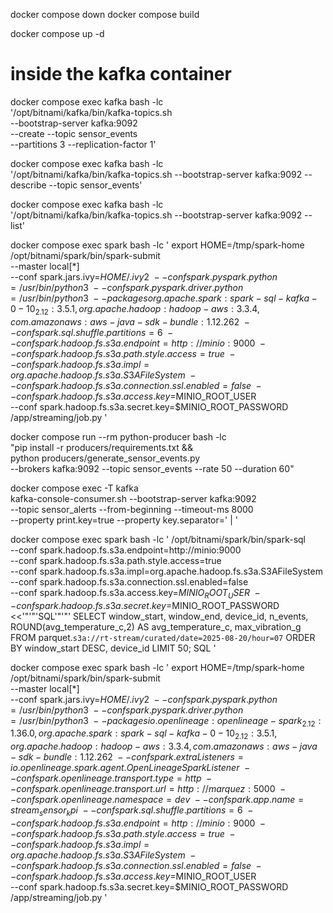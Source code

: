 docker compose down
docker compose build
<!-- docker compose build spark -->
docker compose up -d

# inside the kafka container
docker compose exec kafka bash -lc \
'/opt/bitnami/kafka/bin/kafka-topics.sh \
  --bootstrap-server kafka:9092 \
  --create --topic sensor_events \
  --partitions 3 --replication-factor 1'

<!-- Verify -->
docker compose exec kafka bash -lc \
'/opt/bitnami/kafka/bin/kafka-topics.sh --bootstrap-server kafka:9092 --describe --topic sensor_events'

docker compose exec kafka bash -lc \
'/opt/bitnami/kafka/bin/kafka-topics.sh --bootstrap-server kafka:9092 --list'



<!-- 2) Start the Spark streaming job (keep this terminal open) -->

docker compose exec spark bash -lc '
  export HOME=/tmp/spark-home
  /opt/bitnami/spark/bin/spark-submit \
    --master local[*] \
    --conf spark.jars.ivy=$HOME/.ivy2 \
    --conf spark.pyspark.python=/usr/bin/python3 \
    --conf spark.pyspark.driver.python=/usr/bin/python3 \
    --packages org.apache.spark:spark-sql-kafka-0-10_2.12:3.5.1,org.apache.hadoop:hadoop-aws:3.3.4,com.amazonaws:aws-java-sdk-bundle:1.12.262 \
    --conf spark.sql.shuffle.partitions=6 \
    --conf spark.hadoop.fs.s3a.endpoint=http://minio:9000 \
    --conf spark.hadoop.fs.s3a.path.style.access=true \
    --conf spark.hadoop.fs.s3a.impl=org.apache.hadoop.fs.s3a.S3AFileSystem \
    --conf spark.hadoop.fs.s3a.connection.ssl.enabled=false \
    --conf spark.hadoop.fs.s3a.access.key=$MINIO_ROOT_USER \
    --conf spark.hadoop.fs.s3a.secret.key=$MINIO_ROOT_PASSWORD \
    /app/streaming/job.py
'




<!-- 3) Produce fresh events while Spark is running -->
docker compose run --rm python-producer bash -lc \
  "pip install -r producers/requirements.txt && \
   python producers/generate_sensor_events.py \
     --brokers kafka:9092 --topic sensor_events --rate 50 --duration 60"


<!-- 4) Read the alerts -->
docker compose exec -T kafka \
  kafka-console-consumer.sh --bootstrap-server kafka:9092 \
  --topic sensor_alerts --from-beginning --timeout-ms 8000 \
  --property print.key=true --property key.separator=' | '



docker compose exec spark bash -lc '
/opt/bitnami/spark/bin/spark-sql \
  --conf spark.hadoop.fs.s3a.endpoint=http://minio:9000 \
  --conf spark.hadoop.fs.s3a.path.style.access=true \
  --conf spark.hadoop.fs.s3a.impl=org.apache.hadoop.fs.s3a.S3AFileSystem \
  --conf spark.hadoop.fs.s3a.connection.ssl.enabled=false \
  --conf spark.hadoop.fs.s3a.access.key=$MINIO_ROOT_USER \
  --conf spark.hadoop.fs.s3a.secret.key=$MINIO_ROOT_PASSWORD <<'"'"'SQL'"'"'
SELECT
  window_start, window_end, device_id, n_events,
  ROUND(avg_temperature_c,2) AS avg_temperature_c, max_vibration_g
FROM parquet.`s3a://rt-stream/curated/date=2025-08-20/hour=07`
ORDER BY window_start DESC, device_id
LIMIT 50;
SQL
'

<!-- C) Enable OpenLineage in Spark -->

docker compose exec spark bash -lc '
  export HOME=/tmp/spark-home
  /opt/bitnami/spark/bin/spark-submit \
    --master local[*] \
    --conf spark.jars.ivy=$HOME/.ivy2 \
    --conf spark.pyspark.python=/usr/bin/python3 \
    --conf spark.pyspark.driver.python=/usr/bin/python3 \
    --packages io.openlineage:openlineage-spark_2.12:1.36.0,org.apache.spark:spark-sql-kafka-0-10_2.12:3.5.1,org.apache.hadoop:hadoop-aws:3.3.4,com.amazonaws:aws-java-sdk-bundle:1.12.262 \
    --conf spark.extraListeners=io.openlineage.spark.agent.OpenLineageSparkListener \
    --conf spark.openlineage.transport.type=http \
    --conf spark.openlineage.transport.url=http://marquez:5000 \
    --conf spark.openlineage.namespace=dev \
    --conf spark.app.name=stream_sensor_kpi \
    --conf spark.sql.shuffle.partitions=6 \
    --conf spark.hadoop.fs.s3a.endpoint=http://minio:9000 \
    --conf spark.hadoop.fs.s3a.path.style.access=true \
    --conf spark.hadoop.fs.s3a.impl=org.apache.hadoop.fs.s3a.S3AFileSystem \
    --conf spark.hadoop.fs.s3a.connection.ssl.enabled=false \
    --conf spark.hadoop.fs.s3a.access.key=$MINIO_ROOT_USER \
    --conf spark.hadoop.fs.s3a.secret.key=$MINIO_ROOT_PASSWORD \
    /app/streaming/job.py
'

